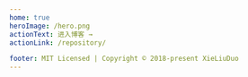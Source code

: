 ```yaml
---
home: true
heroImage: /hero.png
actionText: 进入博客 →
actionLink: /repository/

footer: MIT Licensed | Copyright © 2018-present XieLiuDuo
---
```


<style>
.theme-container .home{
   /* width:100vw !important; */
       max-width: 1480px;
       padding-left:0;
       padding-right:0;

}
.home .features{
    max-width: 980px;
    margin:auto;
} 
.hero img{
  display:block;
  width:100%;
  height:70vh;
}
</style>
